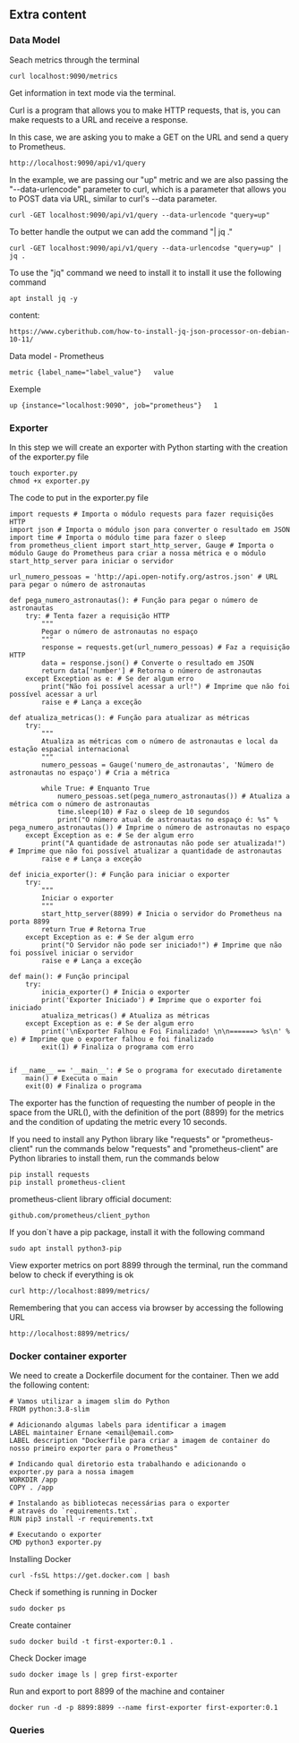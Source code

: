 ## Extra content

### Data Model
Seach metrics through the terminal

    curl localhost:9090/metrics


Get information in text mode via the terminal.

Curl is a program that allows you to make HTTP requests, that is, you can make requests to a URL and receive a response.

In this case, we are asking you to make a GET on the URL and send a query to Prometheus.

    http://localhost:9090/api/v1/query


In the example, we are passing our "up" metric and we are also passing the "--data-urlencode" parameter to curl, which is a parameter that allows you to POST data via URL, similar to curl's --data parameter.

    curl -GET localhost:9090/api/v1/query --data-urlencode "query=up"


To better handle the output we can add the command "| jq ."

    curl -GET localhost:9090/api/v1/query --data-urlencodse "query=up" | jq .


To use the "jq" command we need to install it
to install it use the following command

    apt install jq -y


content:

    https://www.cyberithub.com/how-to-install-jq-json-processor-on-debian-10-11/


Data model - Prometheus

    metric {label_name="label_value"}   value


Exemple

    up {instance="localhost:9090", job="prometheus"}   1
    

### Exporter
In this step we will create an exporter with Python
starting with the creation of the exporter.py file
    
    touch exporter.py
    chmod +x exporter.py


The code to put in the exporter.py file
    
    import requests # Importa o módulo requests para fazer requisições HTTP
    import json # Importa o módulo json para converter o resultado em JSON
    import time # Importa o módulo time para fazer o sleep
    from prometheus_client import start_http_server, Gauge # Importa o módulo Gauge do Prometheus para criar a nossa métrica e o módulo start_http_server para iniciar o servidor

    url_numero_pessoas = 'http://api.open-notify.org/astros.json' # URL para pegar o número de astronautas

    def pega_numero_astronautas(): # Função para pegar o número de astronautas
        try: # Tenta fazer a requisição HTTP
            """
            Pegar o número de astronautas no espaço 
            """
            response = requests.get(url_numero_pessoas) # Faz a requisição HTTP
            data = response.json() # Converte o resultado em JSON
            return data['number'] # Retorna o número de astronautas
        except Exception as e: # Se der algum erro
            print("Não foi possível acessar a url!") # Imprime que não foi possível acessar a url
            raise e # Lança a exceção

    def atualiza_metricas(): # Função para atualizar as métricas
        try:
            """
            Atualiza as métricas com o número de astronautas e local da estação espacial internacional
            """
            numero_pessoas = Gauge('numero_de_astronautas', 'Número de astronautas no espaço') # Cria a métrica
            
            while True: # Enquanto True
                numero_pessoas.set(pega_numero_astronautas()) # Atualiza a métrica com o número de astronautas
                time.sleep(10) # Faz o sleep de 10 segundos
                print("O número atual de astronautas no espaço é: %s" % pega_numero_astronautas()) # Imprime o número de astronautas no espaço
        except Exception as e: # Se der algum erro
            print("A quantidade de astronautas não pode ser atualizada!") # Imprime que não foi possível atualizar a quantidade de astronautas
            raise e # Lança a exceção
            
    def inicia_exporter(): # Função para iniciar o exporter
        try:
            """
            Iniciar o exporter
            """
            start_http_server(8899) # Inicia o servidor do Prometheus na porta 8899
            return True # Retorna True
        except Exception as e: # Se der algum erro
            print("O Servidor não pode ser iniciado!") # Imprime que não foi possível iniciar o servidor
            raise e # Lança a exceção

    def main(): # Função principal
        try:
            inicia_exporter() # Inicia o exporter
            print('Exporter Iniciado') # Imprime que o exporter foi iniciado
            atualiza_metricas() # Atualiza as métricas
        except Exception as e: # Se der algum erro
            print('\nExporter Falhou e Foi Finalizado! \n\n======> %s\n' % e) # Imprime que o exporter falhou e foi finalizado
            exit(1) # Finaliza o programa com erro


    if __name__ == '__main__': # Se o programa for executado diretamente
        main() # Executa o main
        exit(0) # Finaliza o programa



The exporter has the function of requesting the number of people in the space from the URL(), with the definition of the port (8899) for the metrics and the condition of updating the metric every 10 seconds.

If you need to install any Python library like "requests" or "prometheus-client" run the commands below
"requests" and "prometheus-client" are Python libraries
to install them, run the commands below

    pip install requests
    pip install prometheus-client


prometheus-client library official document:

    github.com/prometheus/client_python


If you don`t have a pip package, install it with the following command
   
    sudo apt install python3-pip


View exporter metrics on port 8899
through the terminal, run the command below to check if everything is ok
   
    curl http://localhost:8899/metrics/


Remembering that you can access via browser by accessing the following URL
    
    http://localhost:8899/metrics/


### Docker container exporter
We need to create a Dockerfile document for the container.
Then we add the following content:
    
    # Vamos utilizar a imagem slim do Python
    FROM python:3.8-slim

    # Adicionando algumas labels para identificar a imagem
    LABEL maintainer Ernane <email@email.com>
    LABEL description "Dockerfile para criar a imagem de container do nosso primeiro exporter para o Prometheus"

    # Indicando qual diretorio esta trabalhando e adicionando o exporter.py para a nossa imagem
    WORKDIR /app
    COPY . /app

    # Instalando as bibliotecas necessárias para o exporter
    # através do `requirements.txt`.
    RUN pip3 install -r requirements.txt

    # Executando o exporter
    CMD python3 exporter.py

Installing Docker
    
    curl -fsSL https://get.docker.com | bash
    
Check if something is running in Docker
    
    sudo docker ps


Create container 
    
    sudo docker build -t first-exporter:0.1 .


Check Docker image

    sudo docker image ls | grep first-exporter


Run and export to port 8899 of the machine and container
    
    docker run -d -p 8899:8899 --name first-exporter first-exporter:0.1





### Queries